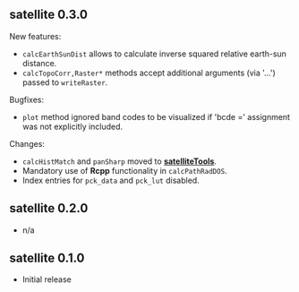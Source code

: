## satellite 0.3.0

New features:

  * `calcEarthSunDist` allows to calculate inverse squared relative earth-sun distance. 
  * `calcTopoCorr,Raster*` methods accept additional arguments (via '...') passed to `writeRaster`. 

Bugfixes:

  * `plot` method ignored band codes to be visualized if 'bcde =' assignment was not explicitly included.

Changes:

  * `calcHistMatch` and `panSharp` moved to [**satelliteTools**](https://github.com/environmentalinformatics-marburg/satelliteTools).
  * Mandatory use of **Rcpp** functionality in `calcPathRadDOS`.
  * Index entries for `pck_data` and `pck_lut` disabled.


## satellite 0.2.0

* n/a


## satellite 0.1.0

* Initial release
